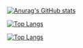 [![Anurag's GitHub stats](https://github-readme-stats.vercel.app/api?username=nihatcanertug)](https://github.com/anuraghazra/github-readme-stats)

[![Top Langs](https://github-readme-stats.vercel.app/api/top-langs/?username=nihatcanertug&layout=compact)](https://github.com/anuraghazra/github-readme-stats)

[![Top Langs](https://github-readme-stats.vercel.app/api/top-langs/?username=nihatcanertug&exclude_repo=github-readme-stats,anuraghazra.github.io)](https://github.com/anuraghazra/github-readme-stats)
